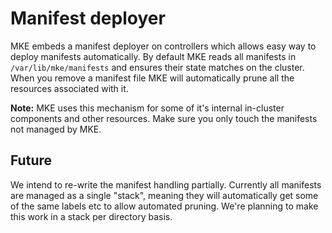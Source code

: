 # Manifest deployer

MKE embeds a manifest deployer on controllers which allows easy way to deploy manifests automatically. By default MKE reads all manifests in `/var/lib/mke/manifests` and ensures their state matches on the cluster. When you remove a manifest file MKE will automatically prune all the resources associated with it.

**Note:** MKE uses this mechanism for some of it's internal in-cluster components and other resources. Make sure you only touch the manifests not managed by MKE.

## Future

We intend to re-write the manifest handling partially. Currently all manifests are managed as a single "stack", meaning they will automatically get some of the same labels etc to allow automated pruning. We're planning to make this work in a stack per directory basis.

